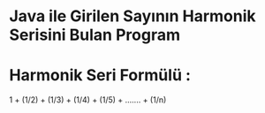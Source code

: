# Java ile Girilen Sayının Harmonik Serisini Bulan Program

# Harmonik Seri Formülü :
1 + (1/2) + (1/3) +  (1/4) +  (1/5) + ....... +  (1/n)

